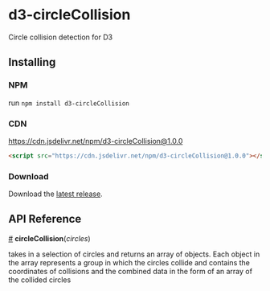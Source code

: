 # d3-circleCollision

Circle collision detection for D3

## Installing

### NPM
run `npm install d3-circleCollision` 

### CDN
https://cdn.jsdelivr.net/npm/d3-circleCollision@1.0.0
```html
<script src="https://cdn.jsdelivr.net/npm/d3-circleCollision@1.0.0"></script>
```
### Download
Download the [latest release](https://github.com/d3/d3-circleCollision/releases/latest).

## API Reference

<a href="#circleCollision" name="circleCollision">#</a> <b>circleCollision</b>(*circles*)

takes in a selection of circles and returns an array of objects. Each object in the array represents a group in which the circles collide and contains the coordinates of collisions and the combined data in the form of an array of the collided circles
